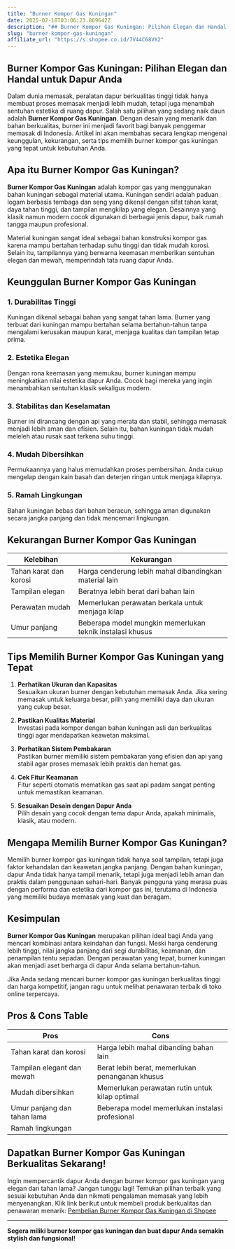 ```yaml
---
title: "Burner Kompor Gas Kuningan"
date: 2025-07-18T03:06:23.869642Z
description: "## Burner Kompor Gas Kuningan: Pilihan Elegan dan Handal untuk Dapur Anda..."
slug: "burner-kompor-gas-kuningan"
affiliate_url: "https://s.shopee.co.id/7V44C68VX2"
---
```

## Burner Kompor Gas Kuningan: Pilihan Elegan dan Handal untuk Dapur Anda

Dalam dunia memasak, peralatan dapur berkualitas tinggi tidak hanya membuat proses memasak menjadi lebih mudah, tetapi juga menambah sentuhan estetika di ruang dapur. Salah satu pilihan yang sedang naik daun adalah **Burner Kompor Gas Kuningan**. Dengan desain yang menarik dan bahan berkualitas, burner ini menjadi favorit bagi banyak penggemar memasak di Indonesia. Artikel ini akan membahas secara lengkap mengenai keunggulan, kekurangan, serta tips memilih burner kompor gas kuningan yang tepat untuk kebutuhan Anda.

## Apa itu Burner Kompor Gas Kuningan?

**Burner Kompor Gas Kuningan** adalah kompor gas yang menggunakan bahan kuningan sebagai material utama. Kuningan sendiri adalah paduan logam berbasis tembaga dan seng yang dikenal dengan sifat tahan karat, daya tahan tinggi, dan tampilan mengkilap yang elegan. Desainnya yang klasik namun modern cocok digunakan di berbagai jenis dapur, baik rumah tangga maupun profesional.

Material kuningan sangat ideal sebagai bahan konstruksi kompor gas karena mampu bertahan terhadap suhu tinggi dan tidak mudah korosi. Selain itu, tampilannya yang berwarna keemasan memberikan sentuhan elegan dan mewah, memperindah tata ruang dapur Anda.

## Keunggulan Burner Kompor Gas Kuningan

### 1. Durabilitas Tinggi
Kuningan dikenal sebagai bahan yang sangat tahan lama. Burner yang terbuat dari kuningan mampu bertahan selama bertahun-tahun tanpa mengalami kerusakan maupun karat, menjaga kualitas dan tampilan tetap prima.

### 2. Estetika Elegan
Dengan rona keemasan yang memukau, burner kuningan mampu meningkatkan nilai estetika dapur Anda. Cocok bagi mereka yang ingin menambahkan sentuhan klasik sekaligus modern.

### 3. Stabilitas dan Keselamatan
Burner ini dirancang dengan api yang merata dan stabil, sehingga memasak menjadi lebih aman dan efisien. Selain itu, bahan kuningan tidak mudah meleleh atau rusak saat terkena suhu tinggi.

### 4. Mudah Dibersihkan
Permukaannya yang halus memudahkan proses pembersihan. Anda cukup mengelap dengan kain basah dan deterjen ringan untuk menjaga kilapnya.

### 5. Ramah Lingkungan
Bahan kuningan bebas dari bahan beracun, sehingga aman digunakan secara jangka panjang dan tidak mencemari lingkungan.

## Kekurangan Burner Kompor Gas Kuningan

| Kelebihan                     | Kekurangan                                             |
|------------------------------|---------------------------------------------------------|
| Tahan karat dan korosi     | Harga cenderung lebih mahal dibandingkan material lain |
| Tampilan elegan            | Beratnya lebih berat dari bahan lain                    |
| Perawatan mudah            | Memerlukan perawatan berkala untuk menjaga kilap      |
| Umur panjang                | Beberapa model mungkin memerlukan teknik instalasi khusus |

## Tips Memilih Burner Kompor Gas Kuningan yang Tepat

1. **Perhatikan Ukuran dan Kapasitas**  
Sesuaikan ukuran burner dengan kebutuhan memasak Anda. Jika sering memasak untuk keluarga besar, pilih yang memiliki daya dan ukuran yang cukup besar.

2. **Pastikan Kualitas Material**  
Investasi pada kompor dengan bahan kuningan asli dan berkualitas tinggi agar mendapatkan keawetan maksimal.

3. **Perhatikan Sistem Pembakaran**  
Pastikan burner memiliki sistem pembakaran yang efisien dan api yang stabil agar proses memasak lebih praktis dan hemat gas.

4. **Cek Fitur Keamanan**  
Fitur seperti otomatis mematikan gas saat api padam sangat penting untuk memastikan keamanan.

5. **Sesuaikan Desain dengan Dapur Anda**  
Pilih desain yang cocok dengan tema dapur Anda, apakah minimalis, klasik, atau modern.

## Mengapa Memilih Burner Kompor Gas Kuningan?

Memilih burner kompor gas kuningan tidak hanya soal tampilan, tetapi juga faktor kehandalan dan keawetan jangka panjang. Dengan bahan kuningan, dapur Anda tidak hanya tampil menarik, tetapi juga menjadi lebih aman dan praktis dalam penggunaan sehari-hari. Banyak pengguna yang merasa puas dengan performa dan estetika dari kompor gas ini, terutama di Indonesia yang memiliki budaya memasak yang kuat dan beragam.

## Kesimpulan

**Burner Kompor Gas Kuningan** merupakan pilihan ideal bagi Anda yang mencari kombinasi antara keindahan dan fungsi. Meski harga cenderung lebih tinggi, nilai jangka panjang dari segi durabilitas, keamanan, dan penampilan tentu sepadan. Dengan perawatan yang tepat, burner kuningan akan menjadi aset berharga di dapur Anda selama bertahun-tahun.

Jika Anda sedang mencari burner kompor gas kuningan berkualitas tinggi dan harga kompetitif, jangan ragu untuk melihat penawaran terbaik di toko online terpercaya.

## Pros & Cons Table

| Pros                                              | Cons                                              |
|---------------------------------------------------|---------------------------------------------------|
| Tahan karat dan korosi                          | Harga lebih mahal dibanding bahan lain          |
| Tampilan elegant dan mewah                       | Berat lebih berat, memerlukan penanganan khusus |
| Mudah dibersihkan                               | Memerlukan perawatan rutin untuk kilap optimal |
| Umur panjang dan tahan lama                     | Beberapa model memerlukan instalasi profesional |
| Ramah lingkungan                                |                                                   |

## Dapatkan Burner Kompor Gas Kuningan Berkualitas Sekarang!

Ingin mempercantik dapur Anda dengan burner kompor gas kuningan yang elegan dan tahan lama? Jangan tunggu lagi! Temukan pilihan terbaik yang sesuai kebutuhan Anda dan nikmati pengalaman memasak yang lebih menyenangkan. Klik link berikut untuk membeli produk berkualitas dan penawaran menarik: [Pembelian Burner Kompor Gas Kuningan di Shopee](https://s.shopee.co.id/7V44C68VX2)

---

**Segera miliki burner kompor gas kuningan dan buat dapur Anda semakin stylish dan fungsional!**